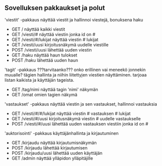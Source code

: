 ## Sovelluksen pakkaukset ja polut

'viestit' -pakkaus näyttää viestit ja hallinnoi viestejä, bonuksena haku
  * GET / näyttää kaikki viestit
  * GET /viesti/# näyttää viestin jonka id on #
  * GET /viesti/#/lukijat näyttää viestin # lukijat
  * GET /viesti/uusi kirjoitusnäkymä uudelle viestille
  * POST /viesti/uusi lähettää uuden viestin
  * GET /haku näyttää haun tulokset
  * POST /haku lähettää uuden haun

 'tagit' -pakkaus ???tarvitaanko??? onko erillinen vai meneekö jonnekin muualle? tägien hallinta ja niihin liitettyjen viestien näyttäminen. tarjoaa listan kaikista ja käyttäjän tageista.
  * GET /tag/nimi näyttää tagin 'nimi' näkymän
  * GET /omat omien tagien näkymä

'vastaukset' -pakkaus näyttää viestin ja sen vastaukset, hallinnoi vastauksia 
  * GET /viesti/#/#/lukijat näyttää viestin # vastauksen # lukijat
  * GET /viesti/#/uusi kirjoitusnäkymä viestin # uudelle vastaukselle
  * POST /viesti/#/uusi lähettää uuden vastauksen viestiin jonka id on #
 
'auktorisointi' -pakkaus käyttäjänhallinta ja kirjautuminen
  * GET /kirjaudu näyttää kirjautumisnäkymän
  * POST /kirjaudu lähettää kirjautumisen
  * POST /kirjaudu/uusi lähettää uuden käyttäjän
  * GET /admin näyttää ylläpidon ylläpitäjille
